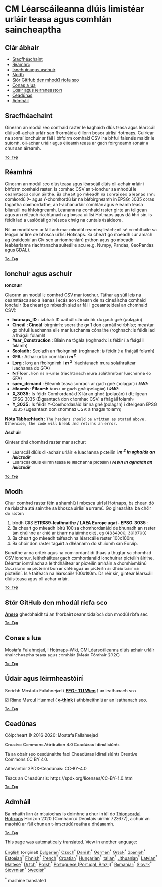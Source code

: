 <h1><a class="anchor" id="cm-customized-heat-and-gross-floor-area-density-maps" href="#cm-customized-heat-and-gross-floor-area-density-maps"><i class="fa fa-link"></i></a>CM Léarscáileanna dlúis limistéar urláir teasa agus comhlán saincheaptha</h1><h2><a class="anchor" id="table-of-contents" href="#table-of-contents"><i class="fa fa-link"></i></a> Clár ábhair</h2><ul><li> <a href="#in-a-glance">Sracfhéachaint</a></li><li> <a href="#introduction">Réamhrá</a></li><li> <a href="#inputs-and-outputs">Ionchuir agus aschuir</a></li><li> <a href="#method">Modh</a></li><li> <a href="#github-repository-of-this-calculation-module">Stór GitHub den mhodúl ríofa seo</a></li><li> <a href="#how-to-cite">Conas a lua</a></li><li> <a href="#authors-and-reviewers">Údair agus léirmheastóirí</a></li><li> <a href="#license">Ceadúnas</a></li><li> <a href="#acknowledgement">Admháil</a></li></ul><h2><a class="anchor" id="in-a-glance" href="#in-a-glance"><i class="fa fa-link"></i></a> Sracfhéachaint</h2><p> Gineann an modúl seo comhaid raster le haghaidh dlús teasa agus léarscáil dlúis oll-achair urláir san fhormáid a éilíonn bosca uirlisí Hotmaps. Cuirtear na sonraí ionchuir ar fáil i bhfoirm comhaid CSV ina bhfuil faisnéis maidir le suíomh, oll-achar urláir agus éileamh teasa ar gach foirgneamh aonair a chur san áireamh.</p><p> <a href="#table-of-contents"><strong><code>To Top</code></strong></a></p><h2><a class="anchor" id="introduction" href="#introduction"><i class="fa fa-link"></i></a> Réamhrá</h2><p> Gineann an modúl seo dlús teasa agus léarscáil dlúis oll-achair urláir i bhfoirm comhaid raster. Is comhad CSV an t-ionchur sa mhodúl le ceanntásca colún áirithe. Ba cheart go mbeadh na sonraí seo a leanas ann: comhordú X- agus Y-chomhordú lár na bhfoirgneamh in EPSG: 3035 córas tagartha comhordaithe, an t-achar urláir comhlán agus éileamh teasa bliantúil na bhfoirgneamh. Leanann na comhaid raster ginte an teilgean agus an réiteach riachtanach ag bosca uirlisí Hotmaps agus dá bhrí sin, is féidir iad a uaslódáil go héasca chuig na cuntais úsáideora.</p><p> Níl an modúl seo ar fáil ach mar mhodúl neamhspleách; níl sé comhtháite sa leagan ar líne de bhosca uirlisí Hotmaps. Ba cheart go mbeadh cur amach ag úsáideoirí an CM seo ar ríomhchlárú python agus go mbeadh leabharlanna riachtanacha suiteáilte acu (e.g. Numpy, Pandas, GeoPandas agus GDAL).</p><p> <a href="#table-of-contents"><strong><code>To Top</code></strong></a></p><h2><a class="anchor" id="inputs-and-outputs" href="#inputs-and-outputs"><i class="fa fa-link"></i></a> Ionchuir agus aschuir</h2><p> <strong>Ionchuir</strong></p><p> Glacann an modúl le comhad CSV mar ionchur. Táthar ag súil leis na ceanntásca seo a leanas i gcás aon cheann de na cineálacha comhaid ionchuir (ba cheart go mbeadh siad ar fáil i gceannteideal an chomhaid CSV):</p><ul><li> <strong>hotmaps_ID</strong> : tabhair ID uathúil slánuimhir do gach gné (polagán)</li><li> <strong>Cineál</strong> : <strong>Cineál</strong> foirgnimh: socraithe go 1 don earnáil seirbhíse; meastar go bhfuil luachanna eile mar luachanna cónaithe (roghnach: is féidir iad a fhágáil folamh)</li><li> <strong>Year_Construction</strong> : Bliain na tógála (roghnach: is féidir í a fhágáil folamh)</li><li> <strong>Seoladh</strong> : Seoladh an fhoirgnimh (roghnach: is féidir é a fhágáil folamh)</li><li> <strong>GFA</strong> : Achar urláir comhlán i <strong><em>m <sup>2</sup></em></strong></li><li> <strong>Lorg</strong> : lorg an fhoirgnimh i <strong><em>m <sup>2</sup></em></strong> (riachtanach mura soláthraítear luachanna do GFA)</li><li> <strong>NrFloor</strong> : líon na n-urlár (riachtanach mura soláthraítear luachanna do GFA)</li><li> <strong>spec_demand</strong> : Éileamh teasa sonrach ar gach gné (polagán) i <strong><em>kWh</em></strong></li><li> <strong>éileamh</strong> : <strong>Éileamh</strong> teasa ar gach gné (polagán) i <strong><em>kWh</em></strong></li><li> <strong>X_3035</strong> : Is féidir Comhordanáid X lár an ghné (polagán) i dteilgean EPSG 3035 (Éigeantach don chomhad CSV: a fhágáil folamh)</li><li> <strong>Y_3035</strong> : Is féidir Y-Comhordanáid lár na gné (polagán) i dteilgean EPSG 3035 (Éigeantach don chomhad CSV: a fhágáil folamh)</li></ul><p> <strong>Nóta Tábhachtach</strong> : <code>The headers should be written as stated above. Otherwise, the code will break and returns an error.</code></p><p> <strong>Aschuir</strong></p><p> Gintear dhá chomhad raster mar aschur:</p><ul><li> Léarscáil dlúis oll-achair urláir le luachanna picteilín i <strong><em>m <sup>2</sup> in aghaidh an heicteáir</em></strong></li><li> Léarscáil dlúis éilimh teasa le luachanna picteilín i <strong><em>MWh in aghaidh an heicteáir</em></strong></li></ul><p> <a href="#table-of-contents"><strong><code>To Top</code></strong></a></p><h2><a class="anchor" id="method" href="#method"><i class="fa fa-link"></i></a> Modh</h2><p> Chun comhad raster féin a shamhlú i mbosca uirlisí Hotmaps, ba cheart dó na rialacha atá sainithe sa bhosca uirlisí a urramú. Go ginearálta, ba chóir do raster:</p><ol><li> bíodh CRS <strong>ETRS89-leathnaithe / LAEA Europe agat - EPSG: 3035</strong> ;</li><li> Ba cheart go mbeadh iolrú 100 sa chomhordanáid de bhunadh an raster (an chúinne ar chlé ar bharr na láimhe clé), eg (4334900, 3019700);</li><li> Ba cheart go mbeadh taifeach na léarscáile raster 100x100m;</li><li> Ba chóir don raster tagairt a dhéanamh do shuíomh san Eoraip.</li></ol><p> Bunaithe ar na critéir agus na comhordanáidí thuas a thugtar sa chomhad CSV ionchuir, leithdháiltear gach comhordanáid ionchuir ar picteilín áirithe. Déantar iontrálacha a leithdháiltear ar picteilín amháin a chomhiomlánú. Socraíonn na picteilíní bun ar chlé agus an picteilín ar dheis barr na picteilíní. Is é taifeach na léarscáile 100x100m. Dá réir sin, gintear léarscáil dlúis teasa agus oll-achar urláir.</p><p> <a href="#table-of-contents"><strong><code>To Top</code></strong></a></p><h2><a class="anchor" id="github-repository-of-this-calculation-module" href="#github-repository-of-this-calculation-module"><i class="fa fa-link"></i></a> Stór GitHub den mhodúl ríofa seo</h2><p> <strong><a href="https://github.com/HotMaps/customized_h_fa_dm">Anseo</a></strong> gheobhaidh tú an fhorbairt ceannródaíoch don mhodúl ríofa seo.</p><p> <a href="#table-of-contents"><strong><code>To Top</code></strong></a></p><h2><a class="anchor" id="how-to-cite" href="#how-to-cite"><i class="fa fa-link"></i></a> Conas a lua</h2><p> Mostafa Fallahnejad, i Hotmaps-Wiki, CM Léarscáileanna dlúis achair urláir shaincheaptha teasa agus comhlán (Meán Fómhair 2020)</p><p> <a href="#table-of-contents"><strong><code>To Top</code></strong></a></p><h2><a class="anchor" id="authors-and-reviewers" href="#authors-and-reviewers"><i class="fa fa-link"></i></a> Údair agus léirmheastóirí</h2><p> Scríobh Mostafa Fallahnejad ( <strong><a href="https://eeg.tuwien.ac.at/">EEG - TU Wien</a></strong> ) an leathanach seo.</p><p> ☑ Rinne Marcul Hummel ( <strong><a href="https://e-think.ac.at">e-think</a></strong> ) athbhreithniú ar an leathanach seo.</p><p> <a href="#table-of-contents"><strong><code>To Top</code></strong></a></p><h2><a class="anchor" id="license" href="#license"><i class="fa fa-link"></i></a> Ceadúnas</h2><p> Cóipcheart © 2016-2020: Mostafa Fallahnejad</p><p> Creative Commons Attribution 4.0 Ceadúnas Idirnáisiúnta</p><p> Tá an obair seo ceadúnaithe faoi Cheadúnas Idirnáisiúnta Creative Commons CC BY 4.0.</p><p> Aitheantóir SPDX-Ceadúnais: CC-BY-4.0</p><p> Téacs an Cheadúnais: https://spdx.org/licenses/CC-BY-4.0.html</p><p> <a href="#table-of-contents"><strong><code>To Top</code></strong></a></p><h2><a class="anchor" id="acknowledgement" href="#acknowledgement"><i class="fa fa-link"></i></a> Admháil</h2><p> Ba mhaith linn ár mbuíochas is doimhne a chur in iúl do <a href="https://www.hotmaps-project.eu">Thionscadal Hotmaps</a> Horizon 2020 (Comhaontú Deontais uimhir 723677), a chuir an maoiniú ar fáil chun an t-imscrúdú reatha a dhéanamh.</p><p> <a href="#table-of-contents"><strong><code>To Top</code></strong></a></p>
<!--- THIS IS A SUPER UNIQUE IDENTIFIER -->

This page was automatically translated. View in another language:

[English](../en/CM-Customized-heat-and-floor-area-density-maps) (original) [Bulgarian](../bg/CM-Customized-heat-and-floor-area-density-maps)<sup>\*</sup> [Czech](../cs/CM-Customized-heat-and-floor-area-density-maps)<sup>\*</sup> [Danish](../da/CM-Customized-heat-and-floor-area-density-maps)<sup>\*</sup> [German](../de/CM-Customized-heat-and-floor-area-density-maps)<sup>\*</sup> [Greek](../el/CM-Customized-heat-and-floor-area-density-maps)<sup>\*</sup> [Spanish](../es/CM-Customized-heat-and-floor-area-density-maps)<sup>\*</sup> [Estonian](../et/CM-Customized-heat-and-floor-area-density-maps)<sup>\*</sup> [Finnish](../fi/CM-Customized-heat-and-floor-area-density-maps)<sup>\*</sup> [French](../fr/CM-Customized-heat-and-floor-area-density-maps)<sup>\*</sup>  [Croatian](../hr/CM-Customized-heat-and-floor-area-density-maps)<sup>\*</sup> [Hungarian](../hu/CM-Customized-heat-and-floor-area-density-maps)<sup>\*</sup> [Italian](../it/CM-Customized-heat-and-floor-area-density-maps)<sup>\*</sup> [Lithuanian](../lt/CM-Customized-heat-and-floor-area-density-maps)<sup>\*</sup> [Latvian](../lv/CM-Customized-heat-and-floor-area-density-maps)<sup>\*</sup> [Maltese](../mt/CM-Customized-heat-and-floor-area-density-maps)<sup>\*</sup> [Dutch](../nl/CM-Customized-heat-and-floor-area-density-maps)<sup>\*</sup> [Polish](../pl/CM-Customized-heat-and-floor-area-density-maps)<sup>\*</sup> [Portuguese (Portugal, Brazil)](../pt/CM-Customized-heat-and-floor-area-density-maps)<sup>\*</sup> [Romanian](../ro/CM-Customized-heat-and-floor-area-density-maps)<sup>\*</sup> [Slovak](../sk/CM-Customized-heat-and-floor-area-density-maps)<sup>\*</sup> [Slovenian](../sl/CM-Customized-heat-and-floor-area-density-maps)<sup>\*</sup> [Swedish](../sv/CM-Customized-heat-and-floor-area-density-maps)<sup>\*</sup> 

<sup>\*</sup> machine translated
